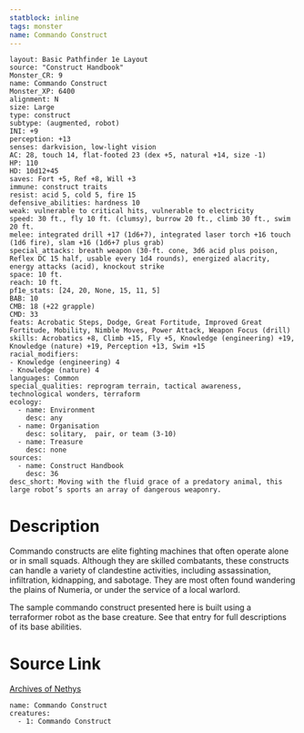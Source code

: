 ```yaml
---
statblock: inline
tags: monster
name: Commando Construct
---
```

```statblock
layout: Basic Pathfinder 1e Layout
source: "Construct Handbook"
Monster_CR: 9
name: Commando Construct
Monster_XP: 6400
alignment: N
size: Large
type: construct
subtype: (augmented, robot)
INI: +9
perception: +13
senses: darkvision, low-light vision
AC: 28, touch 14, flat-footed 23 (dex +5, natural +14, size -1)
HP: 110
HD: 10d12+45
saves: Fort +5, Ref +8, Will +3
immune: construct traits
resist: acid 5, cold 5, fire 15
defensive_abilities: hardness 10
weak: vulnerable to critical hits, vulnerable to electricity
speed: 30 ft., fly 10 ft. (clumsy), burrow 20 ft., climb 30 ft., swim 20 ft.
melee: integrated drill +17 (1d6+7), integrated laser torch +16 touch (1d6 fire), slam +16 (1d6+7 plus grab)
special_attacks: breath weapon (30-ft. cone, 3d6 acid plus poison, Reflex DC 15 half, usable every 1d4 rounds), energized alacrity, energy attacks (acid), knockout strike
space: 10 ft.
reach: 10 ft.
pf1e_stats: [24, 20, None, 15, 11, 5]
BAB: 10
CMB: 18 (+22 grapple)
CMD: 33
feats: Acrobatic Steps, Dodge, Great Fortitude, Improved Great Fortitude, Mobility, Nimble Moves, Power Attack, Weapon Focus (drill)
skills: Acrobatics +8, Climb +15, Fly +5, Knowledge (engineering) +19, Knowledge (nature) +19, Perception +13, Swim +15
racial_modifiers:
- Knowledge (engineering) 4
- Knowledge (nature) 4
languages: Common
special_qualities: reprogram terrain, tactical awareness, technological wonders, terraform
ecology:
  - name: Environment
    desc: any
  - name: Organisation
    desc: solitary,  pair, or team (3-10)
  - name: Treasure
    desc: none
sources:
  - name: Construct Handbook
    desc: 36
desc_short: Moving with the fluid grace of a predatory animal, this large robot’s sports an array of dangerous weaponry.
```
# Description
Commando constructs are elite fighting machines that often operate alone or in small squads. Although they are skilled combatants, these constructs can handle a variety of clandestine activities, including assassination, infiltration, kidnapping, and sabotage. They are most often found wandering the plains of Numeria, or under the service of a local warlord.

 The sample commando construct presented here is built using a terraformer robot  as the base creature. See that entry for full descriptions of its base abilities.
# Source Link
[Archives of Nethys](https://aonprd.com/MonsterDisplay.aspx?ItemName=Commando%20Construct)
```encounter-table
name: Commando Construct
creatures:
  - 1: Commando Construct
```
